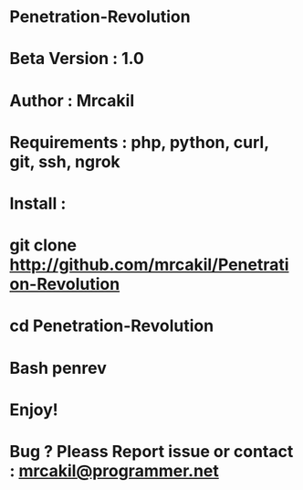 # Penetration-Revolution
# Beta Version : 1.0
# Author : Mrcakil
# Requirements : php, python, curl, git, ssh, ngrok
# Install :
# git clone http://github.com/mrcakil/Penetration-Revolution
# cd Penetration-Revolution
# Bash penrev
# Enjoy!
# Bug ? Pleass Report issue or contact : mrcakil@programmer.net
